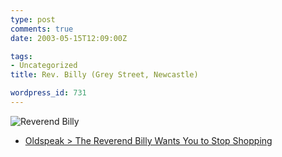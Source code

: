 ```yaml
---
type: post
comments: true
date: 2003-05-15T12:09:00Z

tags:
- Uncategorized
title: Rev. Billy (Grey Street, Newcastle)

wordpress_id: 731
---
```


![Reverend Billy](http://www.ballofstringtheory.com/images/revbilly.jpg)



	

  


  * [Oldspeak > The Reverend Billy Wants You to Stop Shopping](http://www.rutherford.org/articles/oldspeak-revbilly.asp)
  


